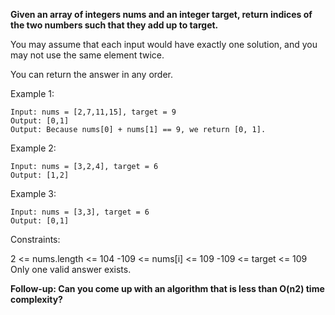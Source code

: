 **Given an array of integers nums and an integer target, return indices of the two numbers such that they add up to target.**

You may assume that each input would have exactly one solution, and you may not use the same element twice.

You can return the answer in any order.

Example 1:

```
Input: nums = [2,7,11,15], target = 9
Output: [0,1]
Output: Because nums[0] + nums[1] == 9, we return [0, 1].
```

Example 2:

```
Input: nums = [3,2,4], target = 6
Output: [1,2]
```

Example 3:
```
Input: nums = [3,3], target = 6
Output: [0,1]
```
 

Constraints:

2 <= nums.length <= 104
-109 <= nums[i] <= 109
-109 <= target <= 109
Only one valid answer exists.
 

**Follow-up: Can you come up with an algorithm that is less than O(n2) time complexity?**